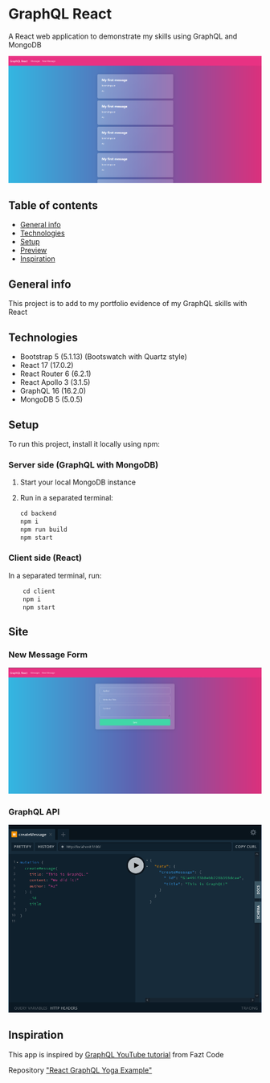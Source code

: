 # GraphQL React

A React web application to demonstrate my skills using GraphQL and MongoDB

![GraphQL-React](docs/img/GraphQL-React-ListMessages.png)

## Table of contents

- [General info](#general-info)
- [Technologies](#technologies)
- [Setup](#setup)
- [Preview](#preview)
- [Inspiration](#inspiration)

## General info

This project is to add to my portfolio evidence of my GraphQL skills with React

## Technologies

- Bootstrap 5 (5.1.13) (Bootswatch with Quartz style)
- React 17 (17.0.2)
- React Router 6 (6.2.1)
- React Apollo 3 (3.1.5)
- GraphQL 16 (16.2.0)
- MongoDB 5 (5.0.5)

## Setup

To run this project, install it locally using npm:

### Server side (GraphQL with MongoDB)

1. Start your local MongoDB instance
2. Run in a separated terminal:

   ```
   cd backend
   npm i
   npm run build
   npm start
   ```

### Client side (React)

In a separated terminal, run:

```
    cd client
    npm i
    npm start
```

## Site

### New Message Form

![GraphQL-React-New](docs/img/GraphQL-React-NewMessage.png)

### GraphQL API

![GraphQL-API](docs/img/GraphQL-API.png)

## Inspiration

This app is inspired by [GraphQL YouTube tutorial](https://www.youtube.com/watch?v=mOXabxAUkzg) from Fazt Code 

Repository ["React GraphQL Yoga Example"](https://github.com/FaztWeb/react-graphql-yoga-example)
